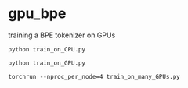 # gpu_bpe
training a BPE tokenizer on GPUs

```
python train_on_CPU.py
```

```
python train_on_GPU.py
```

```
torchrun --nproc_per_node=4 train_on_many_GPUs.py
```